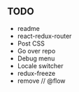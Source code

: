 ## TODO

- readme
- react-redux-router
- Post CSS
- Go over repo
- Debug menu
- Locale switcher
- redux-freeze
- remove // @flow